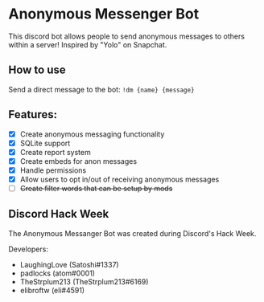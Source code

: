 # Anonymous Messenger Bot
This discord bot allows people to send anonymous messages to others within a server! Inspired by "Yolo" on Snapchat.
## How to use
Send a direct message to the bot: `!dm {name} {message}`
## Features:
- [X] Create anonymous messaging functionality
- [X] SQLite support
- [X] Create report system
- [X] Create embeds for anon messages
- [X] Handle permissions
- [X] Allow users to opt in/out of receiving anonymous messages
- [ ] ~~Create filter words that can be setup by mods~~

## Discord Hack Week
The Anonymous Messanger Bot was created during Discord's Hack Week.

Developers:
* LaughingLove (Satoshi#1337)
* padlocks (atom#0001)
* TheStrplum213 (TheStrplum213#6169)
* elibroftw (eli#4591)
